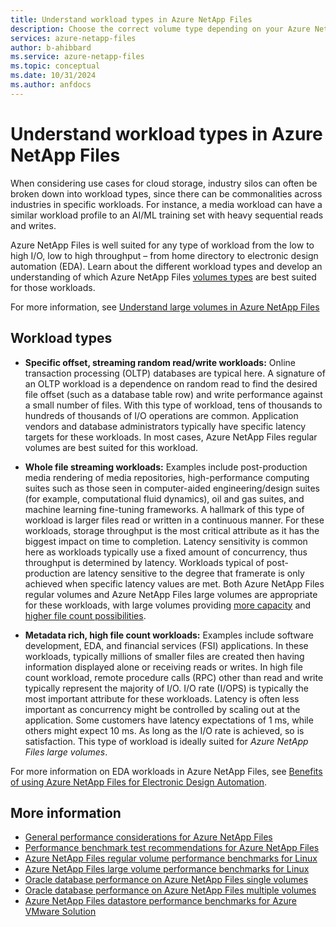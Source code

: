 ```yaml
---
title: Understand workload types in Azure NetApp Files 
description: Choose the correct volume type depending on your Azure NetApp Files workload.
services: azure-netapp-files
author: b-ahibbard
ms.service: azure-netapp-files
ms.topic: conceptual
ms.date: 10/31/2024
ms.author: anfdocs
---
```


# Understand workload types in Azure NetApp Files

When considering use cases for cloud storage, industry silos can often be broken down into workload types, since there can be commonalities across industries in specific workloads. For instance, a media workload can have a similar workload profile to an AI/ML training set with heavy sequential reads and writes. 

Azure NetApp Files is well suited for any type of workload from the low to high I/O, low to high throughput – from home directory to electronic design automation (EDA). Learn about the different workload types and develop an understanding of which Azure NetApp Files [volumes types](azure-netapp-files-understand-storage-hierarchy.md) are best suited for those workloads. 

For more information, see [Understand large volumes in Azure NetApp Files](large-volumes.md)

## Workload types 

* **Specific offset, streaming random read/write workloads:** Online transaction processing (OLTP) databases are typical here. A signature of an OLTP workload is a dependence on random read to find the desired file offset (such as a database table row) and write performance against a small number of files. With this type of workload, tens of thousands to hundreds of thousands of I/O operations are common. Application vendors and database administrators typically have specific latency targets for these workloads. In most cases, Azure NetApp Files regular volumes are best suited for this workload. 

* **Whole file streaming workloads:** Examples include post-production media rendering of media repositories, high-performance computing suites such as those seen in computer-aided engineering/design suites (for example, computational fluid dynamics), oil and gas suites, and machine learning fine-tuning frameworks. A hallmark of this type of workload is larger files read or written in a continuous manner. For these workloads, storage throughput is the most critical attribute as it has the biggest impact on time to completion. Latency sensitivity is common here as workloads typically use a fixed amount of concurrency, thus throughput is determined by latency. Workloads typical of post-production are latency sensitive to the degree that framerate is only achieved when specific latency values are met. Both Azure NetApp Files regular volumes and Azure NetApp Files large volumes are appropriate for these workloads, with large volumes providing [more capacity](azure-netapp-files-resource-limits.md) and [higher file count possibilities](maxfiles-concept.md). 


* **Metadata rich, high file count workloads:** Examples include software development, EDA, and financial services (FSI) applications. In these workloads, typically millions of smaller files are created then having information displayed alone or receiving reads or writes. In high file count workload, remote procedure calls (RPC) other than read and write typically represent the majority of I/O. I/O rate (I/OPS) is typically the most important attribute for these workloads. Latency is often less important as concurrency might be controlled by scaling out at the application. Some customers have latency expectations of 1 ms, while others might expect 10 ms. As long as the I/O rate is achieved, so is satisfaction. This type of workload is ideally suited for _Azure NetApp Files large volumes_.  

For more information on EDA workloads in Azure NetApp Files, see [Benefits of using Azure NetApp Files for Electronic Design Automation](solutions-benefits-azure-netapp-files-electronic-design-automation.md).

## More information 

* [General performance considerations for Azure NetApp Files](azure-netapp-files-performance-considerations.md)
* [Performance benchmark test recommendations for Azure NetApp Files](azure-netapp-files-performance-metrics-volumes.md)
* [Azure NetApp Files regular volume performance benchmarks for Linux](performance-benchmarks-linux.md)
* [Azure NetApp Files large volume performance benchmarks for Linux](performance-large-volumes-linux.md)
* [Oracle database performance on Azure NetApp Files single volumes](performance-oracle-single-volumes.md)
* [Oracle database performance on Azure NetApp Files multiple volumes](performance-oracle-multiple-volumes.md)
* [Azure NetApp Files datastore performance benchmarks for Azure VMware Solution](performance-azure-vmware-solution-datastore.md)
